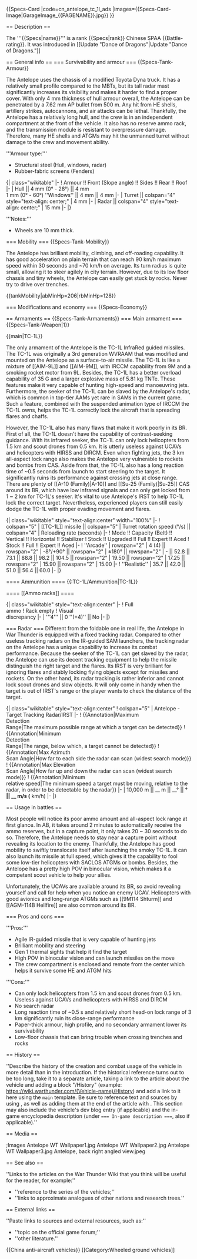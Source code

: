 {{Specs-Card
|code=cn_antelope_tc_1l_ads
|images={{Specs-Card-Image|GarageImage_{{PAGENAME}}.jpg}}
}}

== Description ==
<!-- ''In the description, the first part should be about the history of the creation and combat usage of the vehicle, as well as its key features. In the second part, tell the reader about the ground vehicle in the game. Insert a screenshot of the vehicle, so that if the novice player does not remember the vehicle by name, he will immediately understand what kind of vehicle the article is talking about.'' -->
The '''{{Specs|name}}''' is a rank {{Specs|rank}} Chinese SPAA {{Battle-rating}}. It was introduced in [[Update "Dance of Dragons"|Update "Dance of Dragons."]]

== General info ==
=== Survivability and armour ===
{{Specs-Tank-Armour}}
<!-- ''Describe armour protection. Note the most well protected and key weak areas. Appreciate the layout of modules as well as the number and location of crew members. Is the level of armour protection sufficient, is the placement of modules helpful for survival in combat? If necessary use a visual template to indicate the most secure and weak zones of the armour.'' -->
The Antelope uses the chassis of a modified Toyota Dyna truck. It has a relatively small profile compared to the MBTs, but its tall radar mast significantly increases its visibility and makes it harder to find a proper cover. With only 4 mm thickness of hull armour overall, the Antelope can be penetrated by a 7.62 mm AP bullet from 500 m. Any hit from HE shells, artillery strikes, autocannons, and air attacks can be lethal. Thankfully, the Antelope has a relatively long hull, and the crew is in an independent compartment at the front of the vehicle. It also has no reserve ammo rack, and the transmission module is resistant to overpressure damage. Therefore, many HE shells and ATGMs may hit the unmanned turret without damage to the crew and movement ability.

'''Armour type:''' <!-- The types of armour present on the vehicle and their general locations -->
* Structural steel (Hull, windows, radar)
* Rubber-fabric screens (Fenders)

{| class="wikitable"
|-
! Armour !! Front (Slope angle) !! Sides !! Rear !! Roof
|-
| Hull || 4 mm (0° - 28°) || 4 mm <br /> 1 mm (0° - 60°) ''Windows'' || 4 mm || 4 mm
|-
| Turret || colspan="4" style="text-align: center;" | 4 mm
|-
| Radar || colspan="4" style="text-align: center;" | 15 mm
|-
|}

'''Notes:''' <!-- Any additional notes which the user needs to be aware of -->

* Wheels are 10 mm thick.

=== Mobility ===
{{Specs-Tank-Mobility}}
<!-- ''Write about the mobility of the ground vehicle. Estimate the specific power and manoeuvrability, as well as the maximum speed forwards and backwards.'' -->
The Antelope has brilliant mobility, climbing, and off-roading capability. It has good acceleration on plain terrain that can reach 90 km/h maximum speed within 30 seconds and ~70 km/h on average. Its turn radius is quite small, allowing it to steer agilely in city terrain. However, due to its low floor chassis and tiny wheels, the Antelope can easily get stuck by rocks. Never try to drive over trenches.

{{tankMobility|abMinHp=206|rbMinHp=128}}

=== Modifications and economy ===
{{Specs-Economy}}

== Armaments ==
{{Specs-Tank-Armaments}}
=== Main armament ===
{{Specs-Tank-Weapon|1}}
<!-- ''Give the reader information about the characteristics of the main gun. Assess its effectiveness in a battle based on the reloading speed, ballistics and the power of shells. Do not forget about the flexibility of the fire, that is how quickly the cannon can be aimed at the target, open fire on it and aim at another enemy. Add a link to the main article on the gun: <code><nowiki>{{main|Name of the weapon}}</nowiki></code>. Describe in general terms the ammunition available for the main gun. Give advice on how to use them and how to fill the ammunition storage.'' -->
{{main|TC-1L}}

The only armament of the Antelope is the TC-1L InfraRed guided missiles. The TC-1L was originally a 3rd generation WVRAAM that was modified and mounted on the Antelope as a surface-to-air missile. The TC-1L is like a mixture of [[AIM-9L]] and [[AIM-9M]], with IRCCM capability from 9M and a smoking rocket motor from 9L. Besides, the TC-1L has a better overload capability of 35 G and a larger explosive mass of 5.81 kg TNTe. These features make it very capable of hunting high-speed and manoeuvring jets. Furthermore, the seeker of the TC-1L can be slaved by the Antelope's radar, which is common in top-tier AAMs yet rare in SAMs in the current game. Such a feature, combined with the suspended animation type of IRCCM the TC-1L owns, helps the TC-1L correctly lock the aircraft that is spreading flares and chaffs.

However, the TC-1L also has many flaws that make it work poorly in its BR. First of all, the TC-1L doesn't have the capability of contrast-seeking guidance. With its infrared seeker, the TC-1L can only lock helicopters from 1.5 km and scout drones from 0.5 km. It is utterly useless against UCAVs and helicopters with HIRSS and DIRCM. Even when fighting jets, the 3 km all-aspect lock range also makes the Antelope very vulnerable to rockets and bombs from CAS. Aside from that, the TC-1L also has a long reaction time of ~0.5 seconds from launch to start steering to the target. It significantly ruins its performance against crossing jets at close range. There are plenty of [[A-10 (Family)|A-10]] and [[Su-25 (Family)|Su-25]] CAS around its BR, which have low infrared signals and can only get locked from 1 ~ 2 km for TC-1L's seeker. It's vital to use Antelope's IRST to help TC-1L lock the correct target. Nevertheless, experienced players can still easily dodge the TC-1L with proper evading movement and flares.

{| class="wikitable" style="text-align:center" width="100%"
|-
! colspan="5" | [[TC-1L]] missile || colspan="5" | Turret rotation speed (°/s) || colspan="4" | Reloading rate (seconds)
|-
! Mode !! Capacity (Belt) !! Vertical !! Horizontal !! Stabilizer
! Stock !! Upgraded !! Full !! Expert !! Aced
! Stock !! Full !! Expert !! Aced
|-
! ''Arcade''
| rowspan="2" | 4 (4) || rowspan="2" | -8°/+90° || rowspan="2" | ±180° || rowspan="2" | - || 52.8 || 73.1 || 88.8 || 98.2 || 104.5 || rowspan="2" | 19.50 || rowspan="2" | 17.25 || rowspan="2" | 15.90 || rowspan="2" | 15.00
|-
! ''Realistic''
| 35.7 || 42.0 || 51.0 || 56.4 || 60.0
|-
|}

==== Ammunition ====
{{:TC-1L/Ammunition|TC-1L}}

==== [[Ammo racks]] ====
<!-- [[File:Ammoracks_{{PAGENAME}}.png|right|thumb|x250px|[[Ammo racks]] of the {{PAGENAME}}]] -->
<!-- '''Last updated: 2.39.0.17''' -->
{| class="wikitable" style="text-align:center"
|-
! Full<br>ammo
! Rack empty
! Visual<br>discrepancy
|-
| '''4''' || 0&nbsp;''(+4)'' || No
|-
|}

=== Radar ===
Different from the foldable one in real life, the Antelope in War Thunder is equipped with a fixed tracking radar. Compared to other useless tracking radars on the IR-guided SAM launchers, the tracking radar on the Antelope has a unique capability to increase its combat performance. Because the seeker of the TC-1L can get slaved by the radar, the Antelope can use its decent tracking equipment to help the missile distinguish the right target and the flares. Its IRST is very brilliant for ignoring flares and stably locking flying objects except for missiles and rockets. On the other hand, its radar tracking is rather inferior and cannot lock scout drones and slow objects. It will only come in handy when the target is out of IRST's range or the player wants to check the distance of the target.

{| class="wikitable" style="text-align:center"
! colspan="5" | Antelope - Target Tracking Radar/IRST
|-
! {{Annotation|Maximum<br>Detection<br>Range|The maximum possible range at which a target can be detected}}
! {{Annotation|Minimum<br>Detection<br>Range|The range, below which, a target cannot be detected}}
! {{Annotation|Max Azimuth<br>Scan Angle|How far to each side the radar can scan (widest search mode)}}
! {{Annotation|Max Elevation<br>Scan Angle|How far up and down the radar can scan (widest search mode)}}
! {{Annotation|Minimum<br>relative speed|The minimum speed a target must be moving, relative to the radar, in order to be detectable by the radar}}
|-
| 10,000 m || __ m || __° || __° || __ m/s (__ km/h)
|-
|}

== Usage in battles ==
<!-- ''Describe the tactics of playing in the vehicle, the features of using vehicles in the team and advice on tactics. Refrain from creating a "guide" - do not impose a single point of view but instead give the reader food for thought. Describe the most dangerous enemies and give recommendations on fighting them. If necessary, note the specifics of the game in different modes (AB, RB, SB).'' -->

Most people will notice its poor ammo amount and all-aspect lock range at first glance. In AB, it takes around 2 minutes to automatically receive the ammo reserves, but in a capture point, it only takes 20 ~ 30 seconds to do so. Therefore, the Antelope needs to stay near a capture point without revealing its location to the enemy. Thankfully, the Antelope has good mobility to swiftly translocate itself after launching the smoky TC-1L. It can also launch its missile at full speed, which gives it the capability to fool some low-tier helicopters with SACLOS ATGMs or bombs. Besides, the Antelope has a pretty high POV in binocular vision, which makes it a competent scout vehicle to help your allies.

Unfortunately, the UCAVs are available around its BR, so avoid revealing yourself and call for help when you notice an enemy UCAV. Helicopters with good avionics and long-range ATGMs such as [[9M114 Shturm]] and [[AGM-114B Hellfire]] are also common around its BR.

=== Pros and cons ===
<!-- ''Summarise and briefly evaluate the vehicle in terms of its characteristics and combat effectiveness. Mark its pros and cons in a bulleted list. Try not to use more than 6 points for each of the characteristics. Avoid using categorical definitions such as "bad", "good" and the like - use substitutions with softer forms such as "inadequate" and "effective".'' -->

'''Pros:'''

* Agile IR-guided missile that is very capable of hunting jets
* Brilliant mobility and steering
* Gen 1 thermal sights that help it find the target
* High POV in binocular vision and can launch missiles on the move 
* The crew compartment is enclosed and remote from the center which helps it survive some HE and ATGM hits

'''Cons:'''

* Can only lock helicopters from 1.5 km and scout drones from 0.5 km. Useless against UCAVs and helicopters with HIRSS and DIRCM
* No search radar
* Long reaction time of ~0.5 s and relatively short head-on lock range of 3 km significantly ruin its close-range performance
* Paper-thick armour, high profile, and no secondary armament lower its survivability
* Low-floor chassis that can bring trouble when crossing trenches and rocks

== History ==
<!-- ''Describe the history of the creation and combat usage of the vehicle in more detail than in the introduction. If the historical reference turns out to be too long, take it to a separate article, taking a link to the article about the vehicle and adding a block "/History" (example: <nowiki>https://wiki.warthunder.com/(Vehicle-name)/History</nowiki>) and add a link to it here using the <code>main</code> template. Be sure to reference text and sources by using <code><nowiki><ref></ref></nowiki></code>, as well as adding them at the end of the article with <code><nowiki><references /></nowiki></code>. This section may also include the vehicle's dev blog entry (if applicable) and the in-game encyclopedia description (under <code><nowiki>=== In-game description ===</nowiki></code>, also if applicable).'' -->
''Describe the history of the creation and combat usage of the vehicle in more detail than in the introduction. If the historical reference turns out to be too long, take it to a separate article, taking a link to the article about the vehicle and adding a block "/History" (example: <nowiki>https://wiki.warthunder.com/(Vehicle-name)/History</nowiki>) and add a link to it here using the <code>main</code> template. Be sure to reference text and sources by using <code><nowiki><ref></ref></nowiki></code>, as well as adding them at the end of the article with <code><nowiki><references /></nowiki></code>. This section may also include the vehicle's dev blog entry (if applicable) and the in-game encyclopedia description (under <code><nowiki>=== In-game description ===</nowiki></code>, also if applicable).''

== Media ==
<!-- ''Excellent additions to the article would be video guides, screenshots from the game, and photos.'' -->
;Images
<gallery mode="packed-hover" heights="200">
Antelope WT Wallpaper1.jpg
Antelope WT Wallpaper2.jpg
Antelope WT Wallpaper3.jpg
Antelope, back right angled view.jpeg
</gallery>

== See also ==
<!-- ''Links to the articles on the War Thunder Wiki that you think will be useful for the reader, for example:''
* ''reference to the series of the vehicles;''
* ''links to approximate analogues of other nations and research trees.'' -->
''Links to the articles on the War Thunder Wiki that you think will be useful for the reader, for example:''

* ''reference to the series of the vehicles;''
* ''links to approximate analogues of other nations and research trees.''

== External links ==
<!-- ''Paste links to sources and external resources, such as:''
* ''topic on the official game forum;''
* ''other literature.'' -->
''Paste links to sources and external resources, such as:''

* ''topic on the official game forum;''
* ''other literature.''

{{China anti-aircraft vehicles}}
[[Category:Wheeled ground vehicles]]
